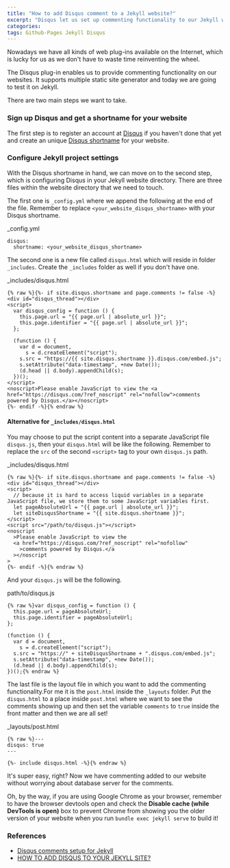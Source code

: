 ```yaml
---
title: "How to add Disqus comment to a Jekyll website?"
excerpt: "Disqus let us set up commenting functionality to our Jekyll website easily."
categories:
tags: Github-Pages Jekyll Disqus
---
```


Nowadays we have all kinds of web plug-ins available on the Internet, which is lucky for us as we don't have to waste time reinventing the wheel.

The Disqus plug-in enables us to provide commenting functionality on our websites. It supports multiple static site generator and today we are going to test it on Jekyll.

There are two main steps we want to take.

### Sign up Disqus and get a shortname for your website

The first step is to register an account at [Disqus](https://disqus.com/) if you haven't done that yet and create an unique [Disqus shortname](https://help.disqus.com/en/articles/1717111-what-s-a-shortname) for your website.

### Configure Jekyll project settings

With the Disqus shortname in hand, we can move on to the second step, which is configuring Disqus in your Jekyll website directory.
There are three files within the website directory that we need to touch.

The first one is `_config.yml` where we append the following at the end of the file. Remember to replace `<your_website_disqus_shortname>` with your Disqus shortname.

<div class="codeblock-label">_config.yml</div>

```
disqus:
  shortname: <your_website_disqus_shortname>
```

The second one is a new file called `disqus.html` which will reside in folder `_includes`. Create the `_includes` folder as well if you don't have one.

<div class="codeblock-label">_includes/disqus.html</div>

```
{% raw %}{%- if site.disqus.shortname and page.comments != false -%}
<div id="disqus_thread"></div>
<script>
  var disqus_config = function () {
    this.page.url = "{{ page.url | absolute_url }}";
    this.page.identifier = "{{ page.url | absolute_url }}";
  };

  (function () {
    var d = document,
      s = d.createElement("script");
    s.src = "https://{{ site.disqus.shortname }}.disqus.com/embed.js";
    s.setAttribute("data-timestamp", +new Date());
    (d.head || d.body).appendChild(s);
  })();
</script>
<noscript>Please enable JavaScript to view the <a href="https://disqus.com/?ref_noscript" rel="nofollow">comments powered by Disqus.</a></noscript>
{%- endif -%}{% endraw %}
```

#### Alternative for `_includes/disqus.html`

You may choose to put the script content into a separate JavaScript file `disqus.js`, then your `disqus.html` will be like the following. Remember to replace the `src` of the second `<script>` tag to your own `disqus.js` path.

<div class="codeblock-label">_includes/disqus.html</div>

```
{% raw %}{%- if site.disqus.shortname and page.comments != false -%}
<div id="disqus_thread"></div>
<script>
  // because it is hard to access liquid variables in a separate JavaScript file, we store them to some JavaScript variables first.
  let pageAbsoluteUrl = "{{ page.url | absolute_url }}";
  let siteDisqusShortname = "{{ site.disqus.shortname }}";
</script>
<script src="/path/to/disqus.js"></script>
<noscript
  >Please enable JavaScript to view the
  <a href="https://disqus.com/?ref_noscript" rel="nofollow"
    >comments powered by Disqus.</a
  ></noscript
>
{%- endif -%}{% endraw %}
```

And your `disqus.js` will be the following.

<div class="codeblock-label">path/to/disqus.js</div>

```
{% raw %}var disqus_config = function () {
  this.page.url = pageAbsoluteUrl;
  this.page.identifier = pageAbsoluteUrl;
};

(function () {
  var d = document,
    s = d.createElement("script");
  s.src = "https://" + siteDisqusShortname + ".disqus.com/embed.js";
  s.setAttribute("data-timestamp", +new Date());
  (d.head || d.body).appendChild(s);
})();{% endraw %}
```

The last file is the layout file in which you want to add the commenting functionality.For me it is the `post.html` inside the `_layouts` folder. Put the `disqus.html` to a place inside `post.html` where we want to see the comments showing up and then set the variable `comments` to `true` inside the front matter and then we are all set!

<div class="codeblock-label">_layouts/post.html</div>

```
{% raw %}---
disqus: true
---

{%- include disqus.html -%}{% endraw %}
```

It's super easy, right? Now we have commenting added to our website without worrying about database server for the comments.

Oh, by the way, if you are using Google Chrome as your browser, remember to have the browser devtools open and check the **Disable cache (while DevTools is open)** box to prevent Chrome from showing you the older version of your website when you run `bundle exec jekyll serve` to build it!

### References

- [Disqus comments setup for Jekyll](https://desiredpersona.com/disqus-comments-jekyll/)
- [HOW TO ADD DISQUS TO YOUR JEKYLL SITE?](https://poanchen.github.io/blog/2017/07/27/how-to-add-disqus-to-your-jekyll-site)
